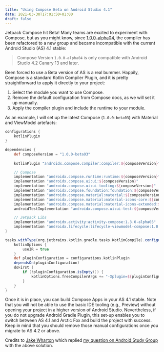 ```yaml
---
title: "Using Compose Beta on Android Studio 4.1"
date: 2021-03-30T17:01:50+01:00
draft: false
---
```


Jetpack Compose hit Beta! Many teams are excited to experiment with Compose, but as you might know, since [1.0.0-alpha04](https://developer.android.com/jetpack/androidx/releases/compose-compiler#compiler-1.0.0-alpha04
), the compiler has been refactored to a new group and became incompatible with the current Android Studio (AS) 4.1 stable:

> Compose Version `1.0.0-alpha04` is only compatible with Android Studio 4.2 Canary 13 and later.
 
Been forced to use a Beta version of AS is a real bummer. Happily, Compose is a standard Kotlin Compiler Plugin, and it is pretty straightforward to
 apply it directly to your project:
1. Select the module you want to use Compose.
2. Remove the default configuration from Compose docs, as we will set it up manually.
3. Apply the compiler plugin and include the runtime to your module.

As an example, I will set up the latest Compose (`1.0.0-beta03`) with Material and ViewModel artefacts:

```groovy
configurations {
    kotlinPlugin
}

dependencies {
    def composeVersion = "1.0.0-beta03"
    
    kotlinPlugin "androidx.compose.compiler:compiler:${composeVersion}"

    // Compose
    implementation "androidx.compose.runtime:runtime:${composeVersion}"
    implementation "androidx.compose.ui:ui:${composeVersion}"
    implementation "androidx.compose.ui:ui-tooling:${composeVersion}"
    implementation "androidx.compose.foundation:foundation:${composeVersion}"
    implementation "androidx.compose.material:material:${composeVersion}"
    implementation "androidx.compose.material:material-icons-core:${composeVersion}"
    implementation "androidx.compose.material:material-icons-extended:${composeVersion}"
    androidTestImplementation "androidx.compose.ui:ui-test:${composeVersion}"

    // Jetpack Libs
    implementation "androidx.activity:activity-compose:1.3.0-alpha05"
    implementation "androidx.lifecycle:lifecycle-viewmodel-compose:1.0.0-alpha03"
}

tasks.withType(org.jetbrains.kotlin.gradle.tasks.KotlinCompile).configureEach {
    kotlinOptions {
        useIR = true
    }
    def pluginConfiguration = configurations.kotlinPlugin
    dependsOn(pluginConfiguration)
    doFirst {
        if (!pluginConfiguration.isEmpty()) {
            kotlinOptions.freeCompilerArgs += "-Xplugin=${pluginConfiguration.files.first()}"
        }
    }
}
``` 

Once it is in place, you can build Compose Apps in your AS 4.1 stable. Note that you will not be able to use the basic IDE tooling (e.g., Preview) without opening your project in a higher version of Android Studio. Nevertheless, if you do not upgrade Android Gradle Plugin, this set-up enables you to switch between AS 4.1 and Arctic Fox and build the project with success. Keep in mind that you should remove those manual configurations once you migrate to AS 4.2 or above.
 
Credits to [Jake Wharton](https://twitter.com/JakeWharton) which replied [my question on Android Study Group](https://androidstudygroup.slack.com/archives/CJH03QASH/p1603978103094800) with the above solution.
